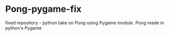 # Pong-pygame-fix
fixed repository - python take on Pong using Pygame module. Pong made in python's Pygame
